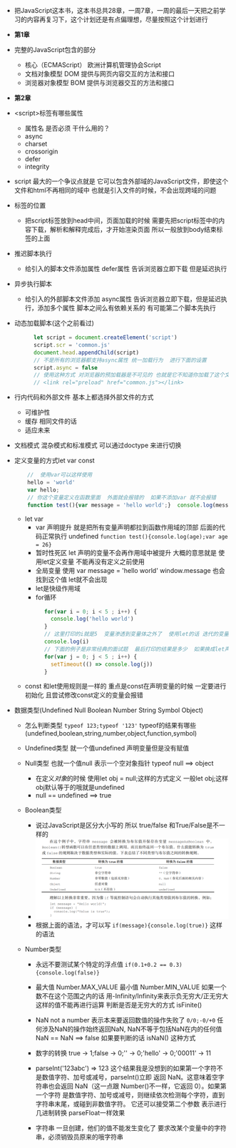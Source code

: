 - 把JavaScript这本书，这本书总共28章，一周7章，一周的最后一天把之前学习的内容再复习下，这个计划还是有点偏理想，尽量按照这个计划进行

- **第1章**
- 完整的JavaScript包含的部分
    - 核心（ECMAScript） 欧洲计算机管理协会Script
    - 文档对象模型 DOM   提供与网页内容交互的方法和接口
    - 浏览器对象模型 BOM  提供与浏览器交互的方法和接口
    
- **第2章**
- \<script\>标签有哪些属性
    - 属性名  是否必须  干什么用的？
    - async 
    - charset 
    - crossorigin  
    - defer 
    - integrity 
    
- script 最大的一个争议点就是 它可以包含外部域的JavaScript文件，即使这个文件和html不再相同的域中  也就是引入文件的时候，不会出现跨域的问题
- 标签的位置
    - 把script标签放到head中间，页面加载的时候 需要先把script标签中的内容下载，解析和解释完成后，才开始渲染页面 所以一般放到body结束标签的上面
- 推迟脚本执行
    - 给引入的脚本文件添加属性 defer属性 告诉浏览器立即下载 但是延迟执行
- 异步执行脚本
    - 给引入的外部脚本文件添加 async属性 告诉浏览器立即下载，但是延迟执行，添加多个属性 脚本之间么有依赖关系的 有可能第二个脚本先执行
- 动态加载脚本(这个之前看过)
    ```javascript 1.8
          let script = document.createElement('script')
          script.scr = 'common.js'
          document.head.appendChild(script)
          // 不是所有的浏览器都支持async属性 统一加载行为  进行下面的设置
          script.async = false
          // 使用这种方式 对浏览器的预加载器是不可见的 也就是它不知道你加载了这个文件 需要在文档头部显式声明
          // <link rel="preload" href="common.js"></link> 
    ```
 - 行内代码和外部文件  基本上都选择外部文件的方式
    - 可维护性
    - 缓存  相同文件的话
    - 适应未来 
- 文档模式  混杂模式和标准模式  可以通过doctype 来进行切换

- 定义变量的方式let var const  
    ```javascript 1.8
        //  使用var可以这样使用
        hello = 'world'
        var hello;
        // 你这个变量定义在函数里面  外面就会报错的  如果不添加var 就不会报错
        function test(){var message = 'hello world';}  console.log(message)
    ```
    - let var
        - var 声明提升 就是把所有变量声明都拉到函数作用域的顶部 后面的代码正常执行 undefined `function test(){console.log(age);var age = 26}`
        - 暂时性死区  let 声明的变量不会再作用域中被提升 大概的意思就是 使用let定义变量  不能再没有定义之前使用
        - 全局变量  使用 var message = 'hello world' window.message 也会找到这个值  let就不会出现
        - let是快级作用域
        - for循环  
        ```javascript
              for(var i = 0; i < 5 ; i++) {
                console.log('hello world')
              }
              // 这里打印的i就是5  变量渗透到变量体之外了  使用let的话 迭代的变量会限制在for循环内部
              console.log(i)
              // 下面的例子是非常经典的面试题  最后打印的结果是多少  如果换成let声明会怎么样？  
              for(var j = 0; j < 5 ; i++) {
                setTimeout(() => console.log(j))
              }
        ```
    - const  和let使用规则是一样的  重点是const在声明变量的时候 一定要进行初始化 且尝试修改const定义的变量会报错

- 数据类型(Undefined Null Boolean Number String Symbol Object)
    - 怎么判断类型 `typeof 123;typeof '123'` typeof的结果有哪些(undefined,boolean,string,number,object,function,symbol)
    
    - Undefined类型 就一个值undefined 声明变量但是没有赋值 
    - Null类型  也就一个值null 表示一个空对象指针  typeof null  ==> object  
        - 在定义*对象*的时候 使用let obj = null;这样的方式定义 一般let obj;这样obj默认等于的哦就是undefined
        - null == undefined  ==> true 
    - Boolean类型
        - 说过JavaScript是区分大小写的 所以 true/false 和True/False是不一样的
        - ![Boolean的默认转换规则](./images/Boolean的默认转换规则.png) 
        - 根据上面的语法，才可以写 `if(message){console.log(true)}` 这样的语法
    - Number类型
        - 永远不要测试某个特定的浮点值  `if(0.1+0.2 == 0.3){console.log(false)}` 
        - 最大值 Number.MAX_VALUE  最小值 Number.MIN_VALUE 如果一个数不在这个范围之内的话 用-Infinity/Infinity来表示负无穷大/正无穷大
            这样的值不能再进行运算 判断是否是无穷大的方式 isFinite()    
        - NaN  not a number  表示本来要返回数值的操作失败了 `0/0;-0/+0`   任何涉及NaN的操作始终返回NaN, NaN不等于包括NaN在内的任何值
            NaN == NaN ==> false  如果要判断的话 isNaN() 这种方式
        - 数字的转换 true -> 1;false -> 0;'' -> 0;'hello' -> 0;'00011' -> 11
        - parseInt('123abc') => 123 这个结果我是没想到的如果第一个字符不是数值字符、加号或减号，parseInt()立即
            返回 NaN。这意味着空字符串也会返回 NaN（这一点跟 Number()不一样，它返回 0）。如果第一个字符
           是数值字符、加号或减号，则继续依次检测每个字符，直到字符串末尾，或碰到非数值字符。  它还可以接受第二个参数 表示进行几进制转换 parseFloat一样效果
           
        - 字符串  一旦创建，他们的值不能发生变化了 要求改某个变量中的字符串，必须销毁员原来的哦字符串       
            
